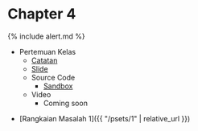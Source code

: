 # Chapter 4

{% include alert.md %}

* Pertemuan Kelas
  * [Catatan](notes)
  * [Slide](http://bit.ly/infosma19-c-slide)
  * Source Code
    * [Sandbox](http://bit.ly/31dGuna)
    <!-- * PDF
    * Zip -->
  * Video
    * Coming soon

<!-- * Video Pendek
* Command Line (coming soon)
* Conditional Statements (coming soon)
* Data Types (coming soon)
* Loops (coming soon)
* Operators (coming soon) -->

* [Rangkaian Masalah 1]({{ "/psets/1" | relative_url }})

<!-- * Lab Belajar Mandiri
  * Command line
  * Boolean expression
  * Tipe data
  * Do while loop
  * For loop
  * While loop
  * Function
  * Operator
  * Placeholder
  * Syntax
  * Terminal
  * Typecasting
  * Variabel
  *  -->

<!-- * Lembar Referensi
  * Boolean Expressions (coming soon)
  * Data Types (coming soon)
  * Functions (coming soon)
  * Libraries (coming soon)
  * Loops (coming soon)
  * Operators (coming soon)
  * Prinsip Desain yang Baik (coming soon)
  * Syntax (coming soon)
  * Variables (coming soon) -->
